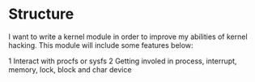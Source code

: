 
Structure
=========

I want to write a kernel module in order to improve my abilities of kernel hacking.
This module will include some features below:

1 Interact with procfs or sysfs
2 Getting involed in process, interrupt, memory, lock, block and char device 






